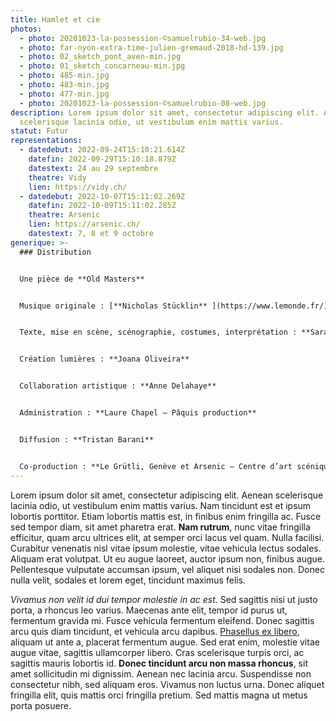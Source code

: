 ```yaml
---
title: Hamlet et cie
photos:
  - photo: 20201023-la-possession-©samuelrubio-34-web.jpg
  - photo: far-nyon-extra-time-julien-gremaud-2018-hd-139.jpg
  - photo: 02_sketch_pont_aven-min.jpg
  - photo: 01_sketch_concarneau-min.jpg
  - photo: 485-min.jpg
  - photo: 483-min.jpg
  - photo: 477-min.jpg
  - photo: 20201023-la-possession-©samuelrubio-08-web.jpg
description: Lorem ipsum dolor sit amet, consectetur adipiscing elit. Aenean
  scelerisque lacinia odio, ut vestibulum enim mattis varius.
statut: Futur
representations:
  - datedebut: 2022-09-24T15:10:21.614Z
    datefin: 2022-09-29T15:10:18.879Z
    datestext: 24 au 29 septembre
    theatre: Vidy
    lien: https://vidy.ch/
  - datedebut: 2022-10-07T15:11:02.269Z
    datefin: 2022-10-09T15:11:02.285Z
    theatre: Arsenic
    lien: https://arsenic.ch/
    datestext: 7, 8 et 9 octobre
generique: >-
  ### Distribution


  Une pièce de **Old Masters** 


  Musique originale : [**Nicholas Stücklin** ](https://www.lemonde.fr/)


  Texte, mise en scène, scénographie, costumes, interprétation : **Sarah André, Marius Schaffter et Jérôme Stünzi** 


  Création lumières : **Joana Oliveira** 


  Collaboration artistique : **Anne Delahaye** 


  Administration : **Laure Chapel – Pâquis production** 


  Diffusion : **Tristan Barani** 


  Co-production : **Le Grütli, Genève et Arsenic – Centre d’art scénique contemporain, Lausanne**
---
```


Lorem ipsum dolor sit amet, consectetur adipiscing elit. Aenean scelerisque lacinia odio, ut vestibulum enim mattis varius. Nam tincidunt est et ipsum lobortis porttitor. Etiam lobortis mattis est, in finibus enim fringilla ac. Fusce sed tempor diam, sit amet pharetra erat. **Nam rutrum**, nunc vitae fringilla efficitur, quam arcu ultrices elit, at semper orci lacus vel quam. Nulla facilisi. Curabitur venenatis nisl vitae ipsum molestie, vitae vehicula lectus sodales. Aliquam erat volutpat. Ut eu augue laoreet, auctor ipsum non, finibus augue. Pellentesque vulputate accumsan ipsum, vel aliquet nisi sodales non. Donec nulla velit, sodales et lorem eget, tincidunt maximus felis.

<!--
![](01_sketch_concarneau-min.jpg "Super vue de la Bretagne") -->

_Vivamus non velit id dui tempor molestie in ac est._ Sed sagittis nisi ut justo porta, a rhoncus leo varius. Maecenas ante elit, tempor id purus ut, fermentum gravida mi. Fusce vehicula fermentum eleifend. Donec sagittis arcu quis diam tincidunt, et vehicula arcu dapibus. [Phasellus ex libero](https://www.lemonde.fr/), aliquam ut ante a, placerat fermentum augue. Sed erat enim, molestie vitae augue vitae, sagittis ullamcorper libero. Cras scelerisque turpis orci, ac sagittis mauris lobortis id. **Donec tincidunt arcu non massa rhoncus**, sit amet sollicitudin mi dignissim. Aenean nec lacinia arcu. Suspendisse non consectetur nibh, sed aliquam eros. Vivamus non luctus urna. Donec aliquet fringilla elit, quis mattis orci fringilla pretium. Sed mattis magna ut metus porta posuere.
